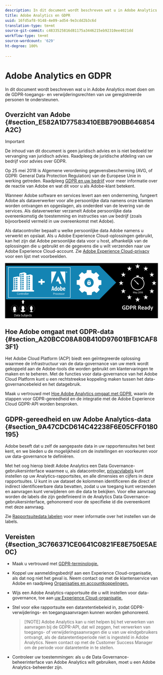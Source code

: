 ```yaml
---
description: In dit document wordt beschreven wat u in Adobe Analytics moet doen om de GDPR-toegangs- en verwijderingsrechten van uw geregistreerde personen te ondersteunen.
title: Adobe Analytics en GDPR
uuid: 16fd5af8-9148-4e09-ad54-9e3cdd2b3c6d
translation-type: tm+mt
source-git-commit: c4833525816d81175a3446215eb92310ee4021dd
workflow-type: tm+mt
source-wordcount: '629'
ht-degree: 100%

---
```



# Adobe Analytics en GDPR

In dit document wordt beschreven wat u in Adobe Analytics moet doen om de GDPR-toegangs- en verwijderingsrechten van uw geregistreerde personen te ondersteunen.

## Overzicht van Adobe {#section_E582A1D77583410EBB790BB646854A2C}

>[!IMPORTANT]
>
>De inhoud van dit document is geen juridisch advies en is niet bedoeld ter vervanging van juridisch advies. Raadpleeg de juridische afdeling van uw bedrijf voor advies over GDPR.

Op 25 mei 2018 is Algemene verordening gegevensbescherming (AVG, of GDPR: General Data Protection Regulation) van de Europese Unie in werking getreden. Raadpleeg [GDPR en uw bedrijf](https://www.adobe.com/nl/privacy/general-data-protection-regulation.html) voor meer informatie over de reactie van Adobe en wat dit voor u als Adobe-klant betekent.

Wanneer Adobe software en services levert aan een onderneming, fungeert Adobe als dataverwerker voor alle persoonlijke data namens onze klanten worden ontvangen en opgeslagen, als onderdeel van de levering van de services. Als dataverwerker verzamelt Adobe persoonlijke data overeenkomstig de toestemming en instructies van uw bedrijf (zoals bijvoorbeeld vermeld in uw overeenkomst met Adobe).

Als datacontroller bepaalt u welke persoonlijke data Adobe namens u verwerkt en opslaat. Als u Adobe Experience Cloud-oplossingen gebruikt, kan het zijn dat Adobe persoonlijke data voor u host, afhankelijk van de oplossingen die u gebruikt en de gegevens die u wilt verzenden naar uw Adobe Experience Cloud-account. Zie [Adobe Experience Cloud-privacy](https://www.adobe.com/privacy/marketing-cloud.html#collect) voor een lijst met voorbeelden.

![](assets/privacy_ready.png)

## Hoe Adobe omgaat met GDPR-data {#section_A20BCC08A80B410D97601BFB1CAF83F1}

Het Adobe Cloud Platform (ACP) biedt een geïntegreerde oplossing waarmee de infrastructuur van de data-governance van uw merk wordt gekoppeld aan de Adobe-tools die worden gebruikt om klantervaringen te maken en te beheren. Met de functies voor data-governance van het Adobe Cloud Platform kunt u een rechtstreekse koppeling maken tussen het data-governancebeleid en het datagebruik.

Maak u vertrouwd met [Hoe Adobe Analytics omgaat met GDPR](https://www.adobe.com/data-analytics-cloud/analytics/general-data-protection-regulation.html), waarin de stappen voor GDPR-gereedheid en de integratie met de Adobe Experience Cloud GDPR-API worden besproken.

## GDPR-gereedheid en uw Adobe Analytics-data {#section_9A47CDCD614C42238F6E05CFF0180195}

Adobe beseft dat u zelf de aangepaste data in uw rapportensuites het best kent, en we bieden u de mogelijkheid om de instellingen en voorkeuren voor uw data-governance te definiëren.

Met het oog hierop biedt Adobe Analytics een Data Governance-gebruikersinterface waarmee u, als datacontroller, [privacylabels](/help/admin/c-data-governance/gdpr-labels.md#data-governance-labels) kunt instellen op uw Analytics-rapportsites, en alle dimensies en cijfers in deze rapportsuites. U kunt in uw dataset de kolommen identificeren die direct of indirect identificeerbare data bevatten, zodat u uw toegang kunt verzenden en aanvragen kunt verwijderen om die data te bekijken. Voor elke aanvraag worden de labels die zijn gedefinieerd in de Analytics Data Governance-gebruikersinterface, gehonoreerd voor de specifieke id die overeenkomt met deze aanvraag.

Zie [Rapportsuitedata labelen](/help/admin/c-data-governance/gdpr-setup-reportsuite.md) voor meer informatie over het instellen van de labels.

## Vereisten {#section_3C766371CE0641C0821FE8E750E5AE0C}

* Maak u vertrouwd met [GDPR-terminologie.](/help/admin/c-data-governance/gdpr-terminology.md)
* Koppel uw aanmeldingsbedrijf aan een Experience Cloud-organisatie, als dat nog niet het geval is. Neem contact op met de klantenservice van Adobe en raadpleeg [Organisaties en accountkoppelingen.](https://docs.adobe.com/content/help/nl-NL/core-services/interface/manage-users-and-products/organizations.html)
* Wijs een Adobe Analytics-rapportsuite die u wilt instellen voor data-governance, toe aan [uw Experience Cloud-organisatie.](https://docs.adobe.com/content/help/nl-NL/core-services/interface/about-core-services/report-suite-mapping.html)
* Stel voor elke rapportsuite een dataretentiebeleid in, zodat GDPR-verwijderings- en toegangsaanvragen kunnen worden gehonoreerd.

   > [!NOTE] Adobe Analytics kan u niet helpen bij het verwerken van aanvragen bij de GDPR-API, dat wil zeggen, het verwerken van toegangs- of verwijderingsaanvragen die u van uw eindgebruikers ontvangt, als de dataretentieperiode niet is ingesteld in Adobe Analytics. Neem contact op met de Customer Success Manager om de periode voor dataretentie in te stellen.

* Controleer uw toestemmingen: als u de Data Governance-beheerinterface van Adobe Analytics wilt gebruiken, moet u een Adobe Analytics-beheerder zijn.
